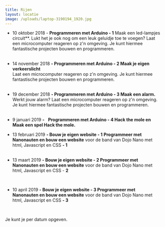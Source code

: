 ```yaml
---
title: Rijen
layout: locatie
image: /uploads/laptop-3190194_1920.jpg
---
```


*   10 oktober 2018 - **Programmeren met Arduino - 1** Maak een led-lampjes circuit**. Lukt het je ook nog om een leuk geluidje toe te voegen? Laat een microcomputer reageren op z'n omgeving. Je kunt hiermee fantastische projecten bouwen en programmeren.  
     
*   14 november 2018 **- Programmeren met Arduino - 2 Maak je eigen verkeerslicht**  
    Laat een microcomputer reageren op z'n omgeving. Je kunt hiermee fantastische projecten bouwen en programmeren.  
     
*   19 december 2018 **- Programmeren met Arduino - 3 Maak een alarm.** Werkt jouw alarm? Laat een microcomputer reageren op z'n omgeving. Je kunt hiermee fantastische projecten bouwen en programmeren.  
     

*   9 januari 2019 **-**    **Programmeren met Arduino - 4 Hack the mole en Maak een spel Hack the mole.**  
    
*   13 februari 2019 **- Bouw je eigen website - 1** **Programmeer met Nanonauten en bouw een website** voor de band van Dojo Nano met html, Javascript en CSS **- 1**  
     
*   13 maart 2019 **- Bouw je eigen website - 2 Programmeer met Nanonauten en bouw een website** voor de band van Dojo Nano met html, Javascript en CSS - **2**  
      
     
*   10 april 2019 **- Bouw je eigen website - 3 Programmeer met Nanonauten en bouw een website** voor de band van Dojo Nano met html, Javascript en CSS **- 3**  
      
     

  
Je kunt je per datum opgeven.